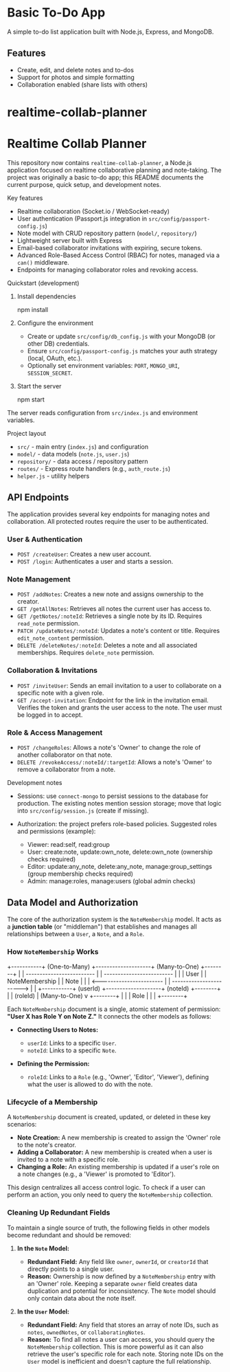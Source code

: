 # Basic To-Do App

A simple to-do list application built with Node.js, Express, and MongoDB.

## Features
- Create, edit, and delete notes and to-dos
- Support for photos and simple formatting
- Collaboration enabled (share lists with others)












# realtime-collab-planner

Realtime Collab Planner
=======================

This repository now contains `realtime-collab-planner`, a Node.js application focused on realtime collaborative planning and note-taking. The project was originally a basic to-do app; this README documents the current purpose, quick setup, and development notes.

Key features
- Realtime collaboration (Socket.io / WebSocket-ready)
- User authentication (Passport.js integration in `src/config/passport-config.js`)
- Note model with CRUD repository pattern (`model/`, `repository/`)
- Lightweight server built with Express
- Email-based collaborator invitations with expiring, secure tokens.
- Advanced Role-Based Access Control (RBAC) for notes, managed via a `can()` middleware.
- Endpoints for managing collaborator roles and revoking access.

Quickstart (development)
1. Install dependencies

	npm install

2. Configure the environment

	- Create or update `src/config/db_config.js` with your MongoDB (or other DB) credentials.
	- Ensure `src/config/passport-config.js` matches your auth strategy (local, OAuth, etc.).
	- Optionally set environment variables: `PORT`, `MONGO_URI`, `SESSION_SECRET`.

3. Start the server

	npm start

The server reads configuration from `src/index.js` and environment variables.

Project layout
- `src/` - main entry (`index.js`) and configuration
- `model/` - data models (`note.js`, `user.js`)
- `repository/` - data access / repository pattern
- `routes/` - Express route handlers (e.g., `auth_route.js`)
- `helper.js` - utility helpers

## API Endpoints

The application provides several key endpoints for managing notes and collaboration. All protected routes require the user to be authenticated.

### User & Authentication
- `POST /createUser`: Creates a new user account.
- `POST /login`: Authenticates a user and starts a session.

### Note Management
- `POST /addNotes`: Creates a new note and assigns ownership to the creator.
- `GET /getAllNotes`: Retrieves all notes the current user has access to.
- `GET /getNotes/:noteId`: Retrieves a single note by its ID. Requires `read_note` permission.
- `PATCH /updateNotes/:noteId`: Updates a note's content or title. Requires `edit_note_content` permission.
- `DELETE /deleteNotes/:noteId`: Deletes a note and all associated memberships. Requires `delete_note` permission.

### Collaboration & Invitations
- `POST /inviteUser`: Sends an email invitation to a user to collaborate on a specific note with a given role.
- `GET /accept-invitation`: Endpoint for the link in the invitation email. Verifies the token and grants the user access to the note. The user must be logged in to accept.

### Role & Access Management
- `POST /changeRoles`: Allows a note's 'Owner' to change the role of another collaborator on that note.
- `DELETE /revokeAccess/:noteId/:targetId`: Allows a note's 'Owner' to remove a collaborator from a note.



Development notes
- Sessions: use `connect-mongo` to persist sessions to the database for production. The existing notes mention session storage; move that logic into `src/config/session.js` (create if missing).
- Authorization: the project prefers role-based policies. Suggested roles and permissions (example):

  - Viewer: read:self, read:group
  - User: create:note, update:own_note, delete:own_note (ownership checks required)
  - Editor: update:any_note, delete:any_note, manage:group_settings (group membership checks required)
  - Admin: manage:roles, manage:users (global admin checks)




## Data Model and Authorization

The core of the authorization system is the `NoteMembership` model. It acts as a **junction table** (or "middleman") that establishes and manages all relationships between a `User`, a `Note`, and a `Role`.

### How `NoteMembership` Works


+-----------+       (One-to-Many)       +--------------------+       (Many-to-One)       +--------+
|           | ------------------------- |                    | ------------------------- |        |
|   User    |                           |  NoteMembership    |                           |  Note  |
|           | <-----------------------  |                    |  -----------------------> |        |
+-----------+       (userId)            +--------------------+       (noteId)            +--------+
                                                  |
                                                  | (roleId)
                                                  | (Many-to-One)
                                                  v
                                            +--------+
                                            |        |
                                            |  Role  |
                                            |        |
                                            +--------+


Each `NoteMembership` document is a single, atomic statement of permission: **"User X has Role Y on Note Z."** It connects the other models as follows:

*   **Connecting Users to Notes:**
    *   `userId`: Links to a specific `User`.
    *   `noteId`: Links to a specific `Note`.

*   **Defining the Permission:**
    *   `roleId`: Links to a `Role` (e.g., 'Owner', 'Editor', 'Viewer'), defining what the user is allowed to do with the note.

### Lifecycle of a Membership

A `NoteMembership` document is created, updated, or deleted in these key scenarios:

*   **Note Creation:** A new membership is created to assign the 'Owner' role to the note's creator.
*   **Adding a Collaborator:** A new membership is created when a user is invited to a note with a specific role.
*   **Changing a Role:** An existing membership is updated if a user's role on a note changes (e.g., a 'Viewer' is promoted to 'Editor').

This design centralizes all access control logic. To check if a user can perform an action, you only need to query the `NoteMembership` collection.

### Cleaning Up Redundant Fields

To maintain a single source of truth, the following fields in other models become redundant and should be removed:

1.  **In the `Note` Model:**
    *   **Redundant Field:** Any field like `owner`, `ownerId`, or `creatorId` that directly points to a single user.
    *   **Reason:** Ownership is now defined by a `NoteMembership` entry with an 'Owner' role. Keeping a separate `owner` field creates data duplication and potential for inconsistency. The `Note` model should only contain data about the note itself.

2.  **In the `User` Model:**
    *   **Redundant Field:** Any field that stores an array of note IDs, such as `notes`, `ownedNotes`, or `collaboratingNotes`.
    *   **Reason:** To find all notes a user can access, you should query the `NoteMembership` collection. This is more powerful as it can also retrieve the user's specific role for each note. Storing note IDs on the `User` model is inefficient and doesn't capture the full relationship.